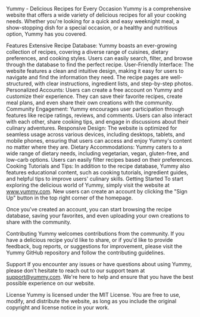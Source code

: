 Yummy - Delicious Recipes for Every Occasion
Yummy is a comprehensive website that offers a wide variety of delicious recipes for all your cooking needs. Whether you're looking for a quick and easy weeknight meal, a show-stopping dish for a special occasion, or a healthy and nutritious option, Yummy has you covered.

Features
Extensive Recipe Database: Yummy boasts an ever-growing collection of recipes, covering a diverse range of cuisines, dietary preferences, and cooking styles. Users can easily search, filter, and browse through the database to find the perfect recipe.
User-Friendly Interface: The website features a clean and intuitive design, making it easy for users to navigate and find the information they need. The recipe pages are well-structured, with clear instructions, ingredient lists, and step-by-step photos.
Personalized Accounts: Users can create a free account on Yummy and customize their experience. They can save their favorite recipes, create meal plans, and even share their own creations with the community.
Community Engagement: Yummy encourages user participation through features like recipe ratings, reviews, and comments. Users can also interact with each other, share cooking tips, and engage in discussions about their culinary adventures.
Responsive Design: The website is optimized for seamless usage across various devices, including desktops, tablets, and mobile phones, ensuring that users can access and enjoy Yummy's content no matter where they are.
Dietary Accommodations: Yummy caters to a wide range of dietary needs, including vegetarian, vegan, gluten-free, and low-carb options. Users can easily filter recipes based on their preferences.
Cooking Tutorials and Tips: In addition to the recipe database, Yummy also features educational content, such as cooking tutorials, ingredient guides, and helpful tips to improve users' culinary skills.
Getting Started
To start exploring the delicious world of Yummy, simply visit the website at www.yummy.com. New users can create an account by clicking the "Sign Up" button in the top right corner of the homepage.

Once you've created an account, you can start browsing the recipe database, saving your favorites, and even uploading your own creations to share with the community.

Contributing
Yummy welcomes contributions from the community. If you have a delicious recipe you'd like to share, or if you'd like to provide feedback, bug reports, or suggestions for improvement, please visit the Yummy GitHub repository and follow the contributing guidelines.

Support
If you encounter any issues or have questions about using Yummy, please don't hesitate to reach out to our support team at support@yummy.com. We're here to help and ensure that you have the best possible experience on our website.

License
Yummy is licensed under the MIT License. You are free to use, modify, and distribute the website, as long as you include the original copyright and license notice in your work.

